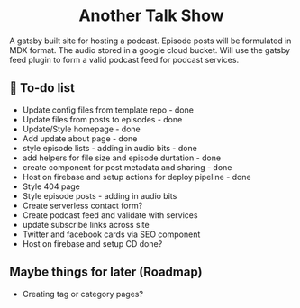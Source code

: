 <h1 align="center">
Another Talk Show
</h1>
<p>A gatsby built site for hosting a podcast. Episode posts will be formulated in MDX format. The audio stored in a google cloud bucket. Will use the gatsby feed plugin to form a valid podcast feed for podcast services.</p>

## 🚀 To-do list

- Update config files from template repo - done
- Update files from posts to episodes - done
- Update/Style homepage - done
- Add update about page - done
- style episode lists - adding in audio bits - done
- add helpers for file size and episode durtation - done
- create component for post metadata and sharing - done
- Host on firebase and setup actions for deploy pipeline - done
- Style 404 page
- Style episode posts - adding in audio bits
- Create serverless contact form?
- Create podcast feed and validate with services
- update subscribe links across site
- Twitter and facebook cards via SEO component
- Host on firebase and setup CD done?

## Maybe things for later (Roadmap)

- Creating tag or category pages?
